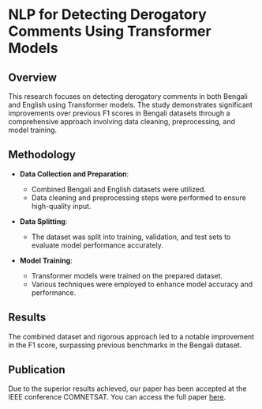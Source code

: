 # **NLP for Detecting Derogatory Comments Using Transformer Models**

## **Overview**

This research focuses on detecting derogatory comments in both Bengali and English using Transformer models. The study demonstrates significant improvements over previous F1 scores in Bengali datasets through a comprehensive approach involving data cleaning, preprocessing, and model training.

## **Methodology**

- **Data Collection and Preparation**:
  - Combined Bengali and English datasets were utilized.
  - Data cleaning and preprocessing steps were performed to ensure high-quality input.

- **Data Splitting**:
  - The dataset was split into training, validation, and test sets to evaluate model performance accurately.

- **Model Training**:
  - Transformer models were trained on the prepared dataset.
  - Various techniques were employed to enhance model accuracy and performance.

## **Results**

The combined dataset and rigorous approach led to a notable improvement in the F1 score, surpassing previous benchmarks in the Bengali dataset.

## **Publication**

Due to the superior results achieved, our paper has been accepted at the IEEE conference COMNETSAT. You can access the full paper [here](https://ieeexplore.ieee.org/abstract/document/10420692).
